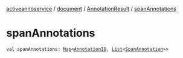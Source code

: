 [activeannoservice](../../index.md) / [document](../index.md) / [AnnotationResult](index.md) / [spanAnnotations](./span-annotations.md)

# spanAnnotations

`val spanAnnotations: `[`Map`](https://kotlinlang.org/api/latest/jvm/stdlib/kotlin.collections/-map/index.html)`<`[`AnnotationID`](../../config/-annotation-i-d.md)`, `[`List`](https://kotlinlang.org/api/latest/jvm/stdlib/kotlin.collections/-list/index.html)`<`[`SpanAnnotation`](../-span-annotation/index.md)`>>`
